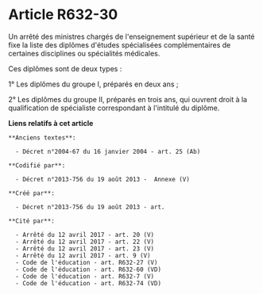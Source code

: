 # Article R632-30

Un arrêté des ministres chargés de l'enseignement supérieur et de la santé fixe la liste des diplômes d'études spécialisées
complémentaires de certaines disciplines ou spécialités médicales.

Ces diplômes sont de deux types :

1° Les diplômes du groupe I, préparés en deux ans ;

2° Les diplômes du groupe II, préparés en trois ans, qui ouvrent droit à la qualification de spécialiste correspondant à
l'intitulé du diplôme.

**Liens relatifs à cet article**

	**Anciens textes**:

	  - Décret n°2004-67 du 16 janvier 2004 - art. 25 (Ab)

	**Codifié par**:

	  - Décret n°2013-756 du 19 août 2013 -  Annexe (V)

	**Créé par**:

	  - Décret n°2013-756 du 19 août 2013 - art.

	**Cité par**:

	  - Arrêté du 12 avril 2017 - art. 20 (V)
	  - Arrêté du 12 avril 2017 - art. 22 (V)
	  - Arrêté du 12 avril 2017 - art. 23 (V)
	  - Arrêté du 12 avril 2017 - art. 9 (V)
	  - Code de l'éducation - art. R632-27 (V)
	  - Code de l'éducation - art. R632-60 (VD)
	  - Code de l'éducation - art. R632-7 (V)
	  - Code de l'éducation - art. R632-74 (VD)
